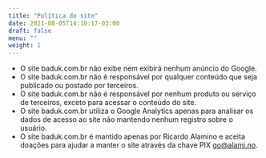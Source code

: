 ```yaml
---
title: "Política do site"
date: 2021-08-05T14:10:17-03:00
draft: false
menu: ""
weight: 1
---
```


- O site baduk.com.br não exibe nem exibirá nenhum anúncio do Google.
- O site baduk.com.br não é responsável por qualquer conteúdo que seja publicado ou postado por terceiros.
- O site baduk.com.br não é responsável por nenhum produto ou serviço de terceiros, exceto para acessar o conteúdo do site.
- O site baduk.com.br utiliza o Google Analytics apenas para analisar os dados de acesso ao site não mantendo nenhum registro sobre o usuário.
- O site baduk.com.br é mantido apenas por Ricardo Alamino e aceita doações para ajudar a manter o site através da chave PIX go@alami.no.

